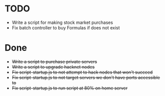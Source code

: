# TODO

* Write a script for making stock market purchases
* Fix batch controller to buy Formulas if does not exist

# Done
* ~~Write a script to purchase private servers~~
* ~~Write a script to upgrade hacknet nodes~~
* ~~Fix script-startup.js to not attempt to hack nodes that won't succeed~~
* ~~Fix script-startup.js to not target servers we don't have ports accessible to~~
* ~~Fix script-startup.js to run script at 80% on home server~~
